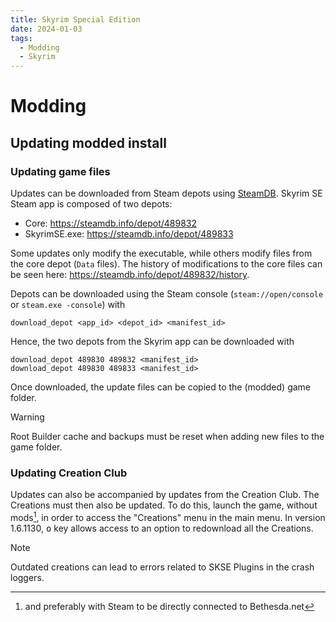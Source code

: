 ```yaml
---
title: Skyrim Special Edition
date: 2024-01-03
tags:
  - Modding
  - Skyrim
---
```


# Modding

## Updating modded install

### Updating game files

Updates can be downloaded from Steam depots using [SteamDB].
Skyrim SE Steam app is composed of two depots:

- Core: <https://steamdb.info/depot/489832>
- SkyrimSE.exe: <https://steamdb.info/depot/489833>

Some updates only modify the executable,
while others modify files from the core depot (`Data` files).
The history of modifications to the core files can be seen here:
<https://steamdb.info/depot/489832/history>.

Depots can be downloaded using the Steam console
(`steam://open/console` or `steam.exe -console`)
with

```console
download_depot <app_id> <depot_id> <manifest_id>
```

Hence,
the two depots from the Skyrim app can be downloaded with

```console
download_depot 489830 489832 <manifest_id>
download_depot 489830 489833 <manifest_id>
```

Once downloaded,
the update files can be copied to the (modded) game folder.

> [!WARNING]
> Root Builder cache and backups
> must be reset when adding new files to the game folder.

### Updating Creation Club

<!-- markdownlint-disable MD033 -->

Updates can also be accompanied by updates from the Creation Club.
The Creations must then also be updated.
To do this,
launch the game, without mods[^1],
in order to access the "Creations" menu in the main menu.
In version 1.6.1130,
<kbd>o</kbd> key allows access to an option to redownload all the Creations.

> [!NOTE]
> Outdated creations can lead to errors related to SKSE Plugins
> in the crash loggers.

[SteamDB]: https://steamdb.info

[^1]: and preferably with Steam to be directly connected to Bethesda.net
